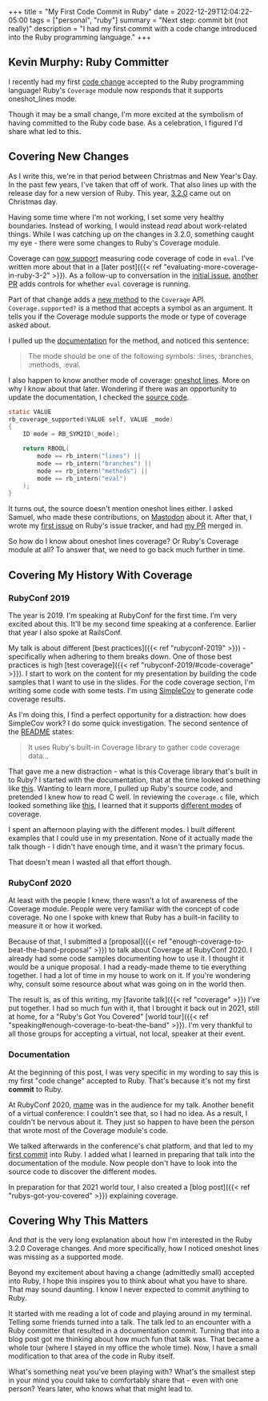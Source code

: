 +++
title = "My First Code Commit in Ruby"
date = 2022-12-29T12:04:22-05:00
tags = ["personal", "ruby"]
summary = "Next step: commit bit (not really)"
description = "I had my first commit with a code change introduced into the Ruby programming language."
+++

## Kevin Murphy: Ruby Committer

I recently had my first [code change](https://github.com/ruby/ruby/commit/b3d330c39ebbf27cefc2d83109dad9e0b3b0e94f) accepted to the Ruby programming language! Ruby's `Coverage` module now responds that it supports oneshot_lines mode.

Though it may be a small change, I'm more excited at the symbolism of having committed to the Ruby code base. As a celebration, I figured I'd share what led to this.

## Covering New Changes

As I write this, we're in that period between Christmas and New Year's Day. In the past few years, I've taken that off of work. That also lines up with the release day for a new version of Ruby. This year, [3.2.0](https://www.ruby-lang.org/en/news/2022/12/25/ruby-3-2-0-released/) came out on Christmas day.

Having some time where I'm not working, I set some very healthy boundaries. Instead of working, I would instead *read* about work-related things. While I was catching up on the changes in 3.2.0, something caught my eye - there were some changes to Ruby's Coverage module.

Coverage can [now support](https://github.com/ruby/ruby/pull/6396) measuring code coverage of code in `eval`. I've written more about that in a [later post]({{< ref "evaluating-more-coverage-in-ruby-3-2" >}}). As a follow-up to conversation in the [initial issue](https://bugs.ruby-lang.org/issues/19008), [another PR](https://github.com/ruby/ruby/pull/6462) adds controls for whether `eval` coverage is running.

Part of that change adds a [new method](https://bugs.ruby-lang.org/issues/19026) to the `Coverage` API. `Coverage.supported?` is a method that accepts a symbol as an argument. It tells you if the Coverage module supports the mode or type of coverage asked about.

I pulled up the [documentation](https://ruby-doc.org/3.2.0/exts/coverage/Coverage.html#method-c-supported-3F) for the method, and noticed this sentence:

> The mode should be one of the following symbols: :lines, :branches, :methods, :eval.

I also happen to know another mode of coverage: [oneshot lines](https://ruby-doc.org/3.2.0/exts/coverage/Coverage.html#module-Coverage-label-Oneshot+Lines+Coverage). More on why I know about that later. Wondering if there was an opportunity to update the documentation, I checked the [source code](https://github.com/ruby/ruby/blob/a7d467a792c644a7260d6560ea2002fdb8ff6de3/ext/coverage/coverage.c#L40).

```c
static VALUE
rb_coverage_supported(VALUE self, VALUE _mode)
{
    ID mode = RB_SYM2ID(_mode);

    return RBOOL(
        mode == rb_intern("lines") ||
        mode == rb_intern("branches") ||
        mode == rb_intern("methods") ||
        mode == rb_intern("eval")
    );
}
```

It turns out, the source doesn't mention oneshot lines either. I asked Samuel, who made these contributions, on [Mastodon](https://ruby.social/@kevin_j_m/109591612453458271) about it. After that, I wrote my [first issue](https://bugs.ruby-lang.org/issues/19279) on Ruby's issue tracker, and had [my PR](https://github.com/ruby/ruby/pull/7040) merged in.

So how do I know about oneshot lines coverage? Or Ruby's Coverage module at all? To answer that, we need to go back much further in time.

## Covering My History With Coverage

### RubyConf 2019

The year is 2019. I'm speaking at RubyConf for the first time. I'm very excited about this. It'll be my second time speaking at a conference. Earlier that year I also spoke at RailsConf.

My talk is about different [best practices]({{< ref "rubyconf-2019" >}}) - specifically when adhering to them breaks down. One of those best practices is high [test coverage]({{< ref "rubyconf-2019/#code-coverage" >}}). I start to work on the content for my presentation by building the code samples that I want to use in the slides. For the code coverage section, I'm writing some code with some tests. I'm using [SimpleCov](https://github.com/simplecov-ruby/simplecov) to generate code coverage results.

As I'm doing this, I find a perfect opportunity for a distraction: how does SimpleCov work? I do some quick investigation. The second sentence of the [README](https://github.com/simplecov-ruby/simplecov/blob/216b2d530bee7c4b8a8fe2898684924bfccfa79a/README.md) states:

> It uses Ruby's built-in Coverage library to gather code coverage data...

That gave me a new distraction - what is this Coverage library that's built in to Ruby? I started with the documentation, that at the time looked something like [this](https://ruby-doc.org/stdlib-2.6.5/libdoc/coverage/rdoc/Coverage.html). Wanting to learn more, I pulled up Ruby's source code, and pretended I knew how to read C well. In reviewing the `coverage.c` file, which looked something like [this](https://github.com/ruby/ruby/blob/ruby_2_6/ext/coverage/coverage.c), I learned that it supports [different modes](https://github.com/ruby/ruby/blob/ruby_2_6/ext/coverage/coverage.c#L42-L48) of coverage.

I spent an afternoon playing with the different modes. I built different examples that I could use in my presentation. None of it actually made the talk though - I didn't have enough time, and it wasn't the primary focus.

That doesn't mean I wasted all that effort though.

### RubyConf 2020

At least with the people I knew, there wasn't a lot of awareness of the Coverage module. People were very familiar with the concept of code coverage. No one I spoke with knew that Ruby has a built-in facility to measure it or how it worked.

Because of that, I submitted a [proposal]({{< ref "enough-coverage-to-beat-the-band-proposal" >}}) to talk about Coverage at RubyConf 2020. I already had some code samples documenting how to use it. I thought it would be a unique proposal. I had a ready-made theme to tie everything together. I had a lot of time in my house to work on it. If you're wondering why, consult some resource about what was going on in the world then.

The result is, as of this writing, my [favorite talk]({{< ref "coverage" >}}) I've put together. I had so much fun with it, that I brought it back out in 2021, still at home, for a "Ruby's Got You Covered" [world tour]({{< ref "speaking#enough-coverage-to-beat-the-band" >}}). I'm very thankful to all those groups for accepting a virtual, not local, speaker at their event.

### Documentation

At the beginning of this post, I was very specific in my wording to say this is my first "code change" accepted to Ruby. That's because it's not my first __commit__ to Ruby.

At RubyConf 2020, [mame](https://github.com/mame) was in the audience for my talk. Another benefit of a virtual conference: I couldn't see that, so I had no idea. As a result, I couldn't be nervous about it. They just so happen to have been the person that wrote most of the Coverage module's code.

We talked afterwards in the conference's chat platform, and that led to my [first commit](https://github.com/ruby/ruby/commit/0026f644d739efed0d69911b434a1012ad55c393) into Ruby. I added what I learned in preparing that talk into the documentation of the module. Now people don't have to look into the source code to discover the different modes.

In preparation for that 2021 world tour, I also created a [blog post]({{< ref "rubys-got-you-covered" >}}) explaining coverage.

## Covering Why This Matters

And *that* is the very long explanation about how I'm interested in the Ruby 3.2.0 Coverage changes. And more specifically, how I noticed oneshot lines was missing as a supported mode.

Beyond my excitement about having a change (admittedly small) accepted into Ruby, I hope this inspires you to think about what you have to share. That may sound daunting. I know I never expected to commit anything to Ruby.

It started with me reading a lot of code and playing around in my terminal. Telling some friends turned into a talk. The talk led to an encounter with a Ruby committer that resulted in a documentation commit. Turning that into a blog post got me thinking about how much fun that talk was. That became a whole tour (where I stayed in my office the whole time). Now, I have a small modification to that area of the code in Ruby itself.

What's something neat you've been playing with? What's the smallest step in your mind you could take to comfortably share that - even with one person? Years later, who knows what that might lead to.
